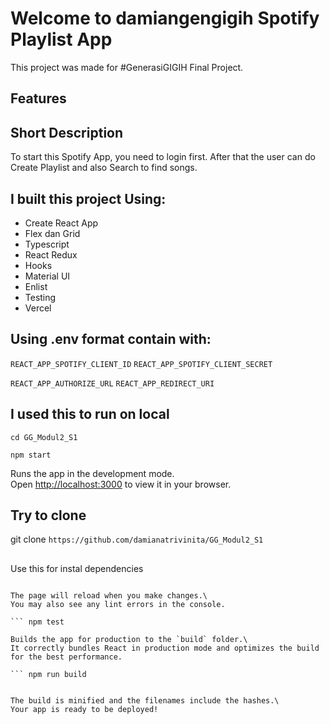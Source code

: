 # Welcome to damiangengigih Spotify Playlist App

This project was made for #GenerasiGIGIH Final Project. 

## Features
## Short Description
To start this Spotify App, you need to login first. After that the user can do Create Playlist and also Search to find songs.

## I built this project Using:

* Create React App
* Flex dan Grid
* Typescript
* React Redux
* Hooks
* Material UI 
* Enlist
* Testing
* Vercel  

## Using .env format contain with:

`REACT_APP_SPOTIFY_CLIENT_ID`
`REACT_APP_SPOTIFY_CLIENT_SECRET`

`REACT_APP_AUTHORIZE_URL`
`REACT_APP_REDIRECT_URI`

## I used this to run on local

`cd GG_Modul2_S1`

`npm start`

Runs the app in the development mode.\
Open [http://localhost:3000](http://localhost:3000) to view it in your browser.

## Try to clone

git clone `https://github.com/damianatrivinita/GG_Modul2_S1`

## 

Use this for instal dependencies

``` npm install

The page will reload when you make changes.\
You may also see any lint errors in the console.

``` npm test

Builds the app for production to the `build` folder.\
It correctly bundles React in production mode and optimizes the build for the best performance.

``` npm run build


The build is minified and the filenames include the hashes.\
Your app is ready to be deployed!


